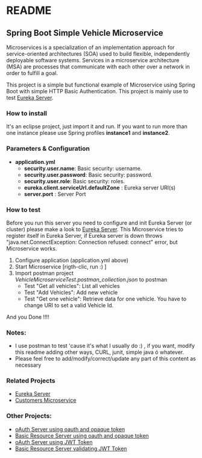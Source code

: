 # README

## Spring Boot Simple Vehicle Microservice

Microservices is a specialization of an implementation approach for service-oriented architectures (SOA) used to build flexible, independently deployable software systems. Services in a microservice architecture (MSA) are processes that communicate with each other over a network in order to fulfill a goal.

This project is a simple but functional example of Microservice using Spring Boot with simple HTTP Basic Authentication. This project is mainly use to test [Eureka Server](https://github.com/mariocuellar1/eureka-server).

### How to install
It's an eclipse project, just import it and run. If you want to run more than one instance please use Spring profiles **instance1** and **instance2**.

### Parameters & Configuration
* **application.yml**
  * **security.user.name**: Basic security: username. 
  * **security.user.password**: Basic security: password. 
  * **security.user.role**: Basic security: roles. 
  * **eureka.client.serviceUrl.defaultZone** : Eureka server URI(s)
  * **server.port** : Server Port

### How to test

Before you run this server you need to configure and init Eureka Server (or cluster) please make a look to [Eureka Server](https://github.com/mariocuellar1/eureka-server). 
This Microservice tries to register itself in Eureka Server, if Eureka server is down throws "java.net.ConnectException: Connection refused: connect" error, but Microservice works.

1. Configure application (application.yml above)
2. Start Microservice [rigth-clic, run  :) ]
3. Import postman project *VehicleMicroserviceTest.postman_collection.json* to postman
   * Test "Get all vehicles": List all vehicles
   * Test "Add Vehicles": Add new vehicle
   * Test "Get one vehicle": Retrieve data for one vehicle. You have to change URI to set a valid Vehicle Id.
   
   
And you Done !!!!  

### Notes:
- I use postman to test 'cause it's what I usually do :) , if you want, modify this readme adding other ways, CURL, junit, simple java ó whatever.
- Please feel free to add/modify/correct/update any part of this content as necessary

### Related Projects
- [Eureka Server](https://github.com/mariocuellar1/eureka-server)
- [Customers Microservice](https://github.com/mariocuellar1/customers-simple-microservice)

### Other Projects:
- [oAuth Server using oauth and opaque token](https://github.com/mariocuellar1/oauth-server-opaque)
- [Basic Resource Server using oauth and opaque token](https://github.com/mariocuellar1/basic-resource-server-opaque)
- [oAuth Server using JWT Token](https://github.com/mariocuellar1/oauth-server-jwt)
- [Basic Resource Server validating JWT Token](https://github.com/mariocuellar1/basic-resource-server-jwt)
